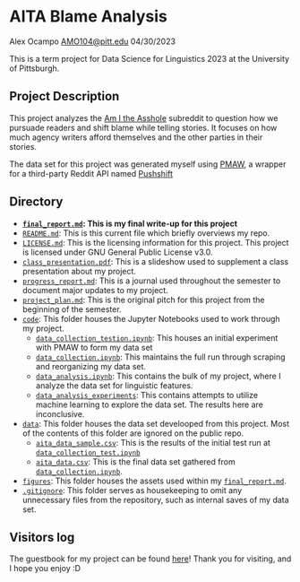 # AITA Blame Analysis

Alex Ocampo
AMO104@pitt.edu
04/30/2023

This is a term project for Data Science for Linguistics 2023 at the University of Pittsburgh.

## Project Description


This project analyzes the [Am I the Asshole](https://www.reddit.com/r/AmItheAsshole/) subreddit to question how we pursuade readers and shift blame while telling stories. It focuses on how much agency writers afford themselves and the other parties in their stories.

The data set for this project was generated myself using [PMAW](https://github.com/mattpodolak/pmaw), a wrapper for a third-party Reddit API named [Pushshift](https://reddit-api.readthedocs.io/en/latest/)


## Directory

* **[`final_report.md`](final_report.md): This is my final write-up for this project**
* [`README.md`](README.md): This is this current file which briefly overviews my repo.
* [`LICENSE.md`](LICENSE.md): This is the licensing information for this project. This project is licensed under GNU General Public License v3.0.
* [`class_presentation.pdf`](class_presentation.pdf): This is a slideshow used to supplement a class presentation about my project.
* [`progress_report.md`](progress_report.md): This is a journal used throughout the semester to document major updates to my project.
* [`project_plan.md`](project_plan.md): This is the original pitch for this project from the beginning of the semester.
* [`code`](code): This folder houses the Jupyter Notebooks used to work through my project.
    * [`data_collection_testion.ipynb`](code/data_collection_testing.ipynb): This houses an initial experiment with PMAW to form my data set
    * [`data_collection.ipynb`](code/data_collection.ipynb): This maintains the full run through scraping and reorganizing my data set.
    * [`data_analysis.ipynb`](code/data_analysis.ipynb): This contains the bulk of my project, where I analyze the data set for linguistic features.
    * [`data_analysis_experiments`](code/data_analysis_experiments.ipynb): This contains attempts to utilize machine learning to explore the data set. The results here are inconclusive.
* [`data`](data): This folder houses the data set develooped from this project. Most of the contents of this folder are ignored on the public repo.
    * [`aita_data_sample.csv`](data/aita_data_sample.csv): This is the results of the initial test run at [`data_collection_test.ipynb`](code/data_collection_test.ipynb)
    * [`aita_data.csv`](data\aita_data.csv): This is the final data set gathered from [`data_collection.ipynb`](code/data_collection.ipynb).
* [`figures`](figures): This folder houses the assets used within my [`final_report.md`](final_report.md).
* [`.gitignore`](.gitignore): This folder serves as housekeeping to omit any unnecessary files from the repository, such as internal saves of my data set.

 
## Visitors log
The guestbook for my project can be found [here](https://github.com/Data-Science-for-Linguists-2023/Class-Lounge/blob/main/guestbooks/alex.md)! Thank you for visiting, and I hope you enjoy :D
